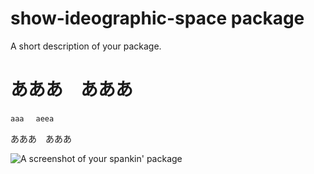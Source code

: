 # show-ideographic-space package

A short description of your package.

# あああ　あああ
```
aaa 　aeea
```
あああ　あああ

![A screenshot of your spankin' package](https://f.cloud.github.com/assets/69169/2290250/c35d867a-a017-11e3-86be-cd7c5bf3ff9b.gif)
